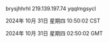 brysjhhrhl 219.139.197.74 yqqlmgsycl

2024年 10月 31日 星期四 10:50:02 CST

2024年 10月 31日 星期四 02:50:02 GMT
